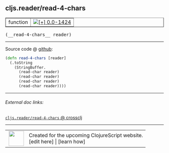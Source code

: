 ## cljs.reader/read-4-chars



 <table border="1">
<tr>
<td>function</td>
<td><a href="https://github.com/cljsinfo/cljs-api-docs/tree/0.0-1424"><img valign="middle" alt="[+] 0.0-1424" title="Added in 0.0-1424" src="https://img.shields.io/badge/+-0.0--1424-lightgrey.svg"></a> </td>
</tr>
</table>


 <samp>
(__read-4-chars__ reader)<br>
</samp>

---







Source code @ [github](https://github.com/clojure/clojurescript/blob/r3264/src/main/cljs/cljs/reader.cljs#L173-L179):

```clj
(defn read-4-chars [reader]
  (.toString
    (StringBuffer.
      (read-char reader)
      (read-char reader)
      (read-char reader)
      (read-char reader))))
```

<!--
Repo - tag - source tree - lines:

 <pre>
clojurescript @ r3264
└── src
    └── main
        └── cljs
            └── cljs
                └── <ins>[reader.cljs:173-179](https://github.com/clojure/clojurescript/blob/r3264/src/main/cljs/cljs/reader.cljs#L173-L179)</ins>
</pre>

-->

---



###### External doc links:

[`cljs.reader/read-4-chars` @ crossclj](http://crossclj.info/fun/cljs.reader.cljs/read-4-chars.html)<br>

---

 <table>
<tr><td>
<img valign="middle" align="right" width="48px" src="http://i.imgur.com/Hi20huC.png">
</td><td>
Created for the upcoming ClojureScript website.<br>
[edit here] | [learn how]
</td></tr></table>

[edit here]:https://github.com/cljsinfo/cljs-api-docs/blob/master/cljsdoc/cljs.reader_read-4-chars.cljsdoc
[learn how]:https://github.com/cljsinfo/cljs-api-docs/wiki/cljsdoc-files

<!--

This information was too distracting to show to readers, but I'll leave it
commented here since it is helpful to:

- pretty-print the data used to generate this document
- and show how to retrieve that data



The API data for this symbol:

```clj
{:ns "cljs.reader",
 :name "read-4-chars",
 :type "function",
 :signature ["[reader]"],
 :source {:code "(defn read-4-chars [reader]\n  (.toString\n    (StringBuffer.\n      (read-char reader)\n      (read-char reader)\n      (read-char reader)\n      (read-char reader))))",
          :title "Source code",
          :repo "clojurescript",
          :tag "r3264",
          :filename "src/main/cljs/cljs/reader.cljs",
          :lines [173 179]},
 :full-name "cljs.reader/read-4-chars",
 :full-name-encode "cljs.reader_read-4-chars",
 :history [["+" "0.0-1424"]]}

```

Retrieve the API data for this symbol:

```clj
;; from Clojure REPL
(require '[clojure.edn :as edn])
(-> (slurp "https://raw.githubusercontent.com/cljsinfo/cljs-api-docs/catalog/cljs-api.edn")
    (edn/read-string)
    (get-in [:symbols "cljs.reader/read-4-chars"]))
```

-->
